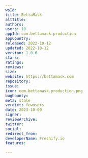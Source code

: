 ```yaml
---
wsId: 
title: BettaMask
altTitle: 
authors: 
users: 10
appId: com.bettamask.production
appCountry: 
released: 2022-10-12
updated: 2022-10-12
version: 1.0.6
stars: 
ratings: 
reviews: 
size: 
website: https://bettamask.com
repository: 
issue: 
icon: com.bettamask.production.png
bugbounty: 
meta: stale
verdict: fewusers
date: 2023-10-09
signer: 
reviewArchive: 
twitter: 
social: 
redirect_from: 
developerName: Freshify.io
features: 

---
```


